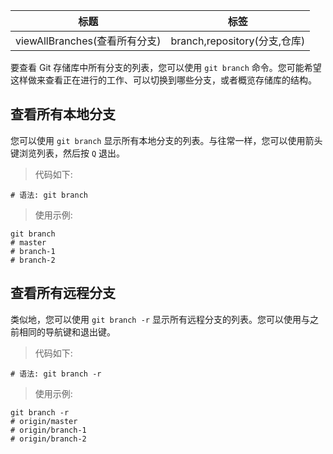| 标题                          | 标签                         |
| ----------------------------- | ---------------------------- |
| viewAllBranches(查看所有分支) | branch,repository(分支,仓库) |

要查看 Git 存储库中所有分支的列表，您可以使用 `git branch` 命令。您可能希望这样做来查看正在进行的工作、可以切换到哪些分支，或者概览存储库的结构。

## 查看所有本地分支

您可以使用 `git branch` 显示所有本地分支的列表。与往常一样，您可以使用箭头键浏览列表，然后按 `Q` 退出。

> 代码如下:

```shell
# 语法: git branch
```

> 使用示例:

```shell
git branch
# master
# branch-1
# branch-2
```

## 查看所有远程分支

类似地，您可以使用 `git branch -r` 显示所有远程分支的列表。您可以使用与之前相同的导航键和退出键。

> 代码如下:

```shell
# 语法: git branch -r
```

> 使用示例:

```shell
git branch -r
# origin/master
# origin/branch-1
# origin/branch-2
```
